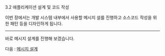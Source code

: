 3.2 애플리케이션 설계 및 코드 작성

이번 장에서는 개발 시스템 내부에서 사용할 메시지 설를 진행하고 소스코드 작성을 위한 패턴 등을 디자인하게 됩니다.

---

바로 메시지 설계를 진행해 보겠습니다.

다음 : [메시지 설계](P01-3-2-1-메시지설계.md) 